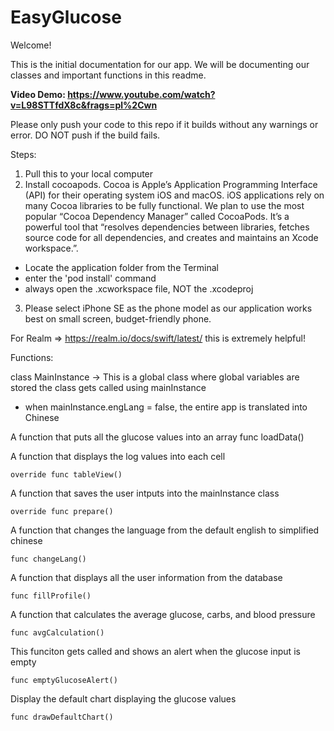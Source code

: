 # EasyGlucose

Welcome! 

This is the initial documentation for our app. We will be documenting our classes and important functions in this readme.

<b>Video Demo: https://www.youtube.com/watch?v=L98STTfdX8c&frags=pl%2Cwn</b>

Please only push your code to this repo if it builds without any warnings or error. DO NOT push if the build fails.

Steps:

1) Pull this to your local computer
2) Install cocoapods. Cocoa is Apple’s Application Programming Interface (API) for their operating system iOS
and macOS. iOS applications rely on many Cocoa libraries to be fully functional. We plan to
use the most popular “Cocoa Dependency Manager” called CocoaPods. It’s a powerful tool
that “resolves dependencies between libraries, fetches source code for all dependencies, and
creates and maintains an Xcode workspace.”.
  - Locate the application folder from the Terminal
  - enter the 'pod install' command
  - always open the .xcworkspace file, NOT the .xcodeproj
3) Please select iPhone SE as the phone model as our application works best on small screen, budget-friendly phone.

For Realm => https://realm.io/docs/swift/latest/ this is extremely helpful!

Functions: 

class MainInstance -> This is a global class where global variables are stored the class gets called using mainInstance
  - when mainInstance.engLang = false, the entire app is translated into Chinese
  
 A function that puts all the glucose values into an array
    func loadData()
    
A function that displays the log values into each cell

    override func tableView()

A function that saves the user intputs into the mainInstance class

    override func prepare()
    
A function that changes the language from the default english to simplified chinese

    func changeLang()

A function that displays all the user information from the database

    func fillProfile()

A function that calculates the average glucose, carbs, and blood pressure

    func avgCalculation()

This funciton gets called and shows an alert when the glucose input is empty

    func emptyGlucoseAlert() 
 
 Display the default chart displaying the glucose values

    func drawDefaultChart()
 
 
